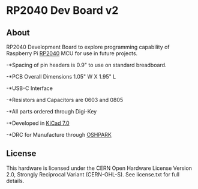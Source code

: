 # RP2040 Dev Board v2
## About
RP2040 Development Board to explore programming capability of Raspberry Pi [RP2040](https://www.raspberrypi.com/products/rp2040/) MCU for use in future projects.

-*Spacing of pin headers is 0.9" to use on standard breadboard.

-*PCB Overall Dimensions 1.05" W X 1.95" L

-*USB-C Interface

-*Resistors and Capacitors are 0603 and 0805

-*All parts ordered through Digi-Key

-*Developed in [KiCad 7.0](https://www.kicad.org/)

-*DRC for Manufacture through [OSHPARK](https://oshpark.com/)

## License
This hardware is licensed under the CERN Open Hardware License Version 2.0, Strongly Reciprocal Variant (CERN-OHL-S). See license.txt for full details.

